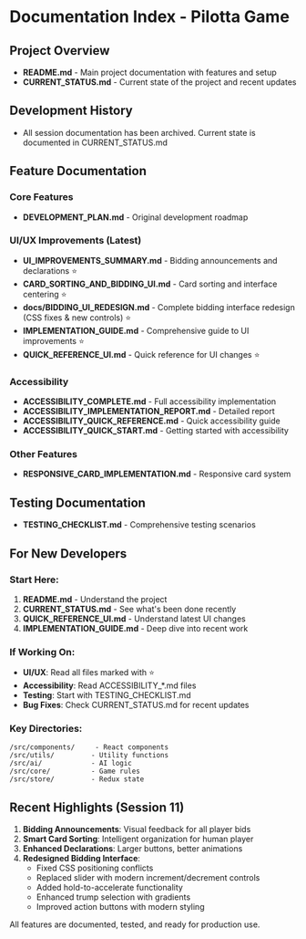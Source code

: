 # Documentation Index - Pilotta Game

## Project Overview
- **README.md** - Main project documentation with features and setup
- **CURRENT_STATUS.md** - Current state of the project and recent updates

## Development History
- All session documentation has been archived. Current state is documented in CURRENT_STATUS.md

## Feature Documentation
### Core Features
- **DEVELOPMENT_PLAN.md** - Original development roadmap

### UI/UX Improvements (Latest)
- **UI_IMPROVEMENTS_SUMMARY.md** - Bidding announcements and declarations ⭐
- **CARD_SORTING_AND_BIDDING_UI.md** - Card sorting and interface centering ⭐
- **docs/BIDDING_UI_REDESIGN.md** - Complete bidding interface redesign (CSS fixes & new controls) ⭐
- **IMPLEMENTATION_GUIDE.md** - Comprehensive guide to UI improvements ⭐
- **QUICK_REFERENCE_UI.md** - Quick reference for UI changes ⭐

### Accessibility
- **ACCESSIBILITY_COMPLETE.md** - Full accessibility implementation
- **ACCESSIBILITY_IMPLEMENTATION_REPORT.md** - Detailed report
- **ACCESSIBILITY_QUICK_REFERENCE.md** - Quick accessibility guide
- **ACCESSIBILITY_QUICK_START.md** - Getting started with accessibility

### Other Features
- **RESPONSIVE_CARD_IMPLEMENTATION.md** - Responsive card system

## Testing Documentation
- **TESTING_CHECKLIST.md** - Comprehensive testing scenarios

## For New Developers

### Start Here:
1. **README.md** - Understand the project
2. **CURRENT_STATUS.md** - See what's been done recently
3. **QUICK_REFERENCE_UI.md** - Understand latest UI changes
4. **IMPLEMENTATION_GUIDE.md** - Deep dive into recent work

### If Working On:
- **UI/UX**: Read all files marked with ⭐
- **Accessibility**: Read ACCESSIBILITY_*.md files
- **Testing**: Start with TESTING_CHECKLIST.md
- **Bug Fixes**: Check CURRENT_STATUS.md for recent updates

### Key Directories:
```
/src/components/     - React components
/src/utils/         - Utility functions
/src/ai/            - AI logic
/src/core/          - Game rules
/src/store/         - Redux state
```

## Recent Highlights (Session 11)

1. **Bidding Announcements**: Visual feedback for all player bids
2. **Smart Card Sorting**: Intelligent organization for human player
3. **Enhanced Declarations**: Larger buttons, better animations
4. **Redesigned Bidding Interface**: 
   - Fixed CSS positioning conflicts
   - Replaced slider with modern increment/decrement controls
   - Added hold-to-accelerate functionality
   - Enhanced trump selection with gradients
   - Improved action buttons with modern styling

All features are documented, tested, and ready for production use.
